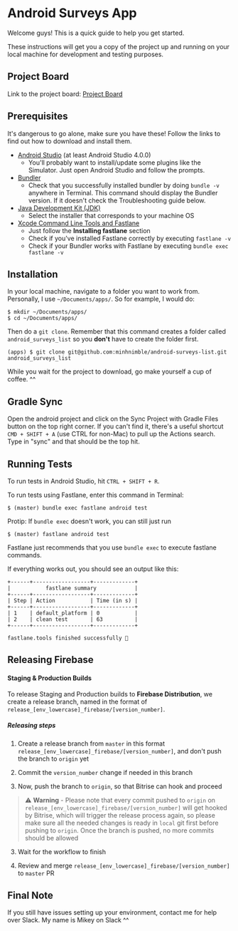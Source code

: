 # Android Surveys App

Welcome guys! This is a quick guide to help you get started.

These instructions will get you a copy of the project up and running on your local machine for development and testing purposes.

## Project Board
Link to the project board: [Project Board](https://github.com/minhnimble/android-surveys-list/projects/1)

## Prerequisites

It's dangerous to go alone, make sure you have these! Follow the links to find out how to download and install them.

* [Android Studio](https://developer.android.com/studio) (at least Android Studio 4.0.0)
    * You'll probably want to install/update some plugins like the Simulator. Just open Android Studio and follow the prompts.
* [Bundler](https://help.dreamhost.com/hc/en-us/articles/115001070131-Using-Bundler-to-install-Ruby-gems)
    * Check that you successfully installed bundler by doing `bundle -v` anywhere in Terminal. This command should display the Bundler version. If it doesn't check the Troubleshooting guide below.
* [Java Development Kit (JDK)](https://www.oracle.com/java/technologies/javase-jdk15-downloads.html)
    * Select the installer that corresponds to your machine OS
* [Xcode Command Line Tools and Fastlane](https://docs.fastlane.tools/getting-started/android/setup/)
    * Just follow the **Installing fastlane** section
    * Check if you've installed Fastlane correctly by executing `fastlane -v`
    * Check if your Bundler works with Fastlane by executing `bundle exec fastlane -v`

## Installation

In your local machine, navigate to a folder you want to work from. Personally, I use `~/Documents/apps/`. So for example, I would do:

```
$ mkdir ~/Documents/apps/
$ cd ~/Documents/apps/
```

Then do a `git clone`. Remember that this command creates a folder called `android_surveys_list` so you **don't** have to create the folder first.

```
(apps) $ git clone git@github.com:minhnimble/android-surveys-list.git android_surveys_list
```

While you wait for the project to download, go make yourself a cup of coffee. ^^

## Gradle Sync

Open the android project and click on the Sync Project with Gradle Files button on the top right corner. If you can't find it, there's a useful shortcut `CMD + SHIFT + A` (use CTRL for non-Mac) to pull up the Actions search. Type in "sync" and that should be the top hit.

## Running Tests

To run tests in Android Studio, hit `CTRL + SHIFT + R`.

To run tests using Fastlane, enter this command in Terminal:

```
$ (master) bundle exec fastlane android test
```

Protip: If `bundle exec` doesn't work, you can still just run
```
$ (master) fastlane android test
```

Fastlane just recommends that you use `bundle exec` to execute fastlane commands.

If everything works out, you should see an output like this:
```
+------+------------------+-------------+
|           fastlane summary            |
+------+------------------+-------------+
| Step | Action           | Time (in s) |
+------+------------------+-------------+
| 1    | default_platform | 0           |
| 2    | clean test       | 63          |
+------+------------------+-------------+

fastlane.tools finished successfully 🎉
```

## Releasing Firebase

#### Staging & Production Builds ####

To release Staging and Production builds to **Firebase Distribution**, we create a release branch, named in the format of `release_[env_lowercase]_firebase/[version_number]`.

##### Releasing steps #####

1. Create a release branch from `master` in this format `release_[env_lowercase]_firebase/[version_number]`, and don't push the branch to `origin` yet

2. Commit the `version_number` change if needed in this branch

2. Now, push the branch to `origin`, so that Bitrise can hook and proceed
> ⚠️ **Warning** - Please note that every commit pushed to `origin` on `release_[env_lowercase]_firebase/[version_number]` will get hooked by Bitrise, which will trigger the release process again, so please make sure all the needed changes is ready in `local` git first before pushing to `origin`. Once the branch is pushed, no more commits should be allowed

3. Wait for the workflow to finish

4. Review and merge `release_[env_lowercase]_firebase/[version_number]` to `master` PR

## Final Note
If you still have issues setting up your environment, contact me for help over Slack. My name is Mikey on Slack ^^
